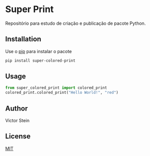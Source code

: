 # Super Print

Repositório para estudo de criação e publicação de pacote Python.

## Installation

Use o [pip](https://pip.pypa.io/en/stable/) para instalar o pacote

```bash
pip install super-colored-print
```

## Usage

```python
from super_colored_print import colored_print
colored_print.colored_print("Hello World!", "red")
```

## Author
Victor Stein

## License
[MIT](https://choosealicense.com/licenses/mit/)